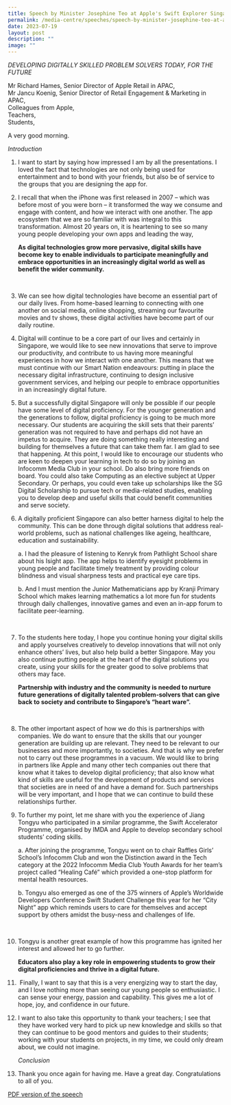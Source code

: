```yaml
---
title: Speech by Minister Josephine Teo at Apple's Swift Explorer Singapore
permalink: /media-centre/speeches/speech-by-minister-josephine-teo-at-apple-swift-explorer/
date: 2023-07-19
layout: post
description: ""
image: ""
---
```

*DEVELOPING DIGITALLY SKILLED PROBLEM SOLVERS TODAY, FOR THE FUTURE* 
  
Mr Richard Hames, Senior Director of Apple Retail in APAC,  
Mr Jancu Koenig, Senior Director of Retail Engagement &amp; Marketing in APAC,  
Colleagues from Apple,&nbsp;  
Teachers,&nbsp;  
Students,  
  
A very good morning.  
  
*Introduction*  
  
1. I want to start by saying how impressed I am by all the presentations. I loved the fact that technologies are not only being used for entertainment and to bond with your friends, but also be of service to the groups that you are designing the app for.&nbsp;  
  
2. I recall that when the iPhone was first released in 2007 – which was before most of you were born – it transformed the way we consume and engage with content, and how we interact with one another. The app ecosystem that we are so familiar with was integral to this transformation. Almost 20 years on, it is heartening to see so many young people developing your own apps and leading the way,&nbsp;  
  
   **As digital technologies grow more pervasive, digital skills have become key to enable individuals to participate meaningfully and embrace opportunities in an increasingly digital world as well as benefit the wider community.** 
<br>
  
3. We can see how digital technologies have become an essential part of our daily lives. From home-based learning to connecting with one another on social media, online shopping, streaming our favourite movies and tv shows, these digital activities have become part of our daily routine.  

4. Digital will continue to be a core part of our lives and certainly in Singapore, we would like to see new innovations that serve to improve our productivity, and contribute to us having more meaningful experiences in how we interact with one another. This means that we must continue with our Smart Nation endeavours: putting in place the necessary digital infrastructure, continuing to design inclusive government services, and helping our people to embrace opportunities in an increasingly digital future.

5. But a successfully digital Singapore will only be possible if our people have some level of digital proficiency. For the younger generation and the generations to follow, digital proficiency is going to be much more necessary. Our students are acquiring the skill sets that their parents’ generation was not required to have and perhaps did not have an impetus to acquire. They are doing something really interesting and building for themselves a future that can take them far. I am glad to see that happening. At this point, I would like to encourage our students who are keen to deepen your learning in tech to do so by joining an Infocomm Media Club in your school. Do also bring more friends on board. You could also take Computing as an elective subject at Upper Secondary. Or perhaps, you could even take up scholarships like the SG Digital Scholarship to pursue tech or media-related studies, enabling you to develop deep and useful skills that could benefit communities and serve society.

6. A digitally proficient Singapore can also better harness digital to help the community. This can be done through digital solutions that address real-world problems, such as national challenges like ageing, healthcare, education and sustainability.  
  
    a. I had the pleasure of listening to Kenryk from Pathlight School share about his Isight app. The app helps to identify eyesight problems in young people and facilitate timely treatment by providing colour blindness and visual sharpness tests and practical eye care tips.  
  
    b. And I must mention the Junior Mathematicians app by Kranji Primary School which makes learning mathematics a lot more fun for students through daily challenges, innovative games and even an in-app forum to facilitate peer-learning.
<br>
  
7. To the students here today, I hope you continue honing your digital skills and apply yourselves creatively to develop innovations that will not only enhance others’ lives, but also help build a better Singapore. May you also continue putting people at the heart of the digital solutions you create, using your skills for the greater good to solve problems that others may face.&nbsp;  
  
    **Partnership with industry and the community is needed to nurture future generations of digitally talented problem-solvers that can give back to society and contribute to Singapore’s “heart ware”.**
<br>
  
8. The other important aspect of how we do this is partnerships with companies. We do want to ensure that the skills that our younger generation are building up are relevant. They need to be relevant to our businesses and more importantly, to societies. And that is why we prefer not to carry out these programmes in a vacuum. We would like to bring in partners like Apple and many other tech companies out there that know what it takes to develop digital proficiency; that also know what kind of skills are useful for the development of products and services that societies are in need of and have a demand for. Such partnerships will be very important, and I hope that we can continue to build these relationships further.  
  
9. To further my point, let me share with you the experience of Jiang Tongyu who participated in a similar programme, the Swift Accelerator Programme, organised by IMDA and Apple to develop secondary school students’ coding skills.  
  
    a. After joining the programme, Tongyu went on to chair Raffles Girls’ School’s Infocomm Club and won the Distinction award in the Tech category at the 2022 Infocomm Media Club Youth Awards for her team’s project called “Healing Café” which provided a one-stop platform for mental health resources.  

    b. Tongyu also emerged as one of the 375 winners of Apple’s Worldwide Developers Conference Swift Student Challenge this year for her “City Night” app which reminds users to care for themselves and accept support by others amidst the busy-ness and challenges of life.
<br>

10. Tongyu is another great example of how this programme has ignited her interest and allowed her to go further.
  
    **Educators also play a key role in empowering students to grow their digital proficiencies and thrive in a digital future.**

11. &nbsp;Finally, I want to say that this is a very energizing way to start the day, and I love nothing more than seeing our young people so enthusiastic. I can sense your energy, passion and capability. This gives me a lot of hope, joy, and confidence in our future.&nbsp;  
  
12. I want to also take this opportunity to thank your teachers; I see that they have worked very hard to pick up new knowledge and skills so that they can continue to be good mentors and guides to their students; working with your students on projects, in my time, we could only dream about, we could not imagine.  
  
    *Conclusion*  
  
13. Thank you once again for having me. Have a great day. Congratulations to all of you.

[PDF version of the speech](/files/Speeches%202023/speech%20by%20minister%20josephine%20teo%20at%20apples%20swift%20explorers%20singapore%202023.pdf)